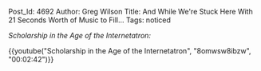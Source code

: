Post_Id: 4692
Author: Greg Wilson
Title: And While We're Stuck Here With 21 Seconds Worth of Music to Fill...
Tags: noticed

<p><em>Scholarship in the Age of the Internetatron:</em></p>

{{youtube("Scholarship in the Age of the Internetatron", "8omwsw8ibzw", "00:02:42")}}

